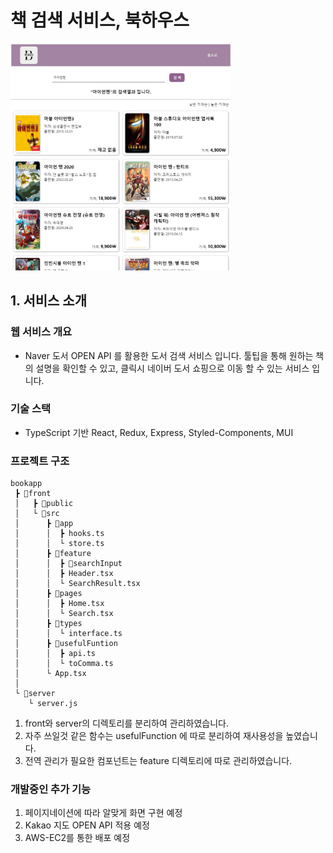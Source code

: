 # 책 검색 서비스, 북하우스
<img src="readme/search 화면.jpg" width="70%" height="auto"/>

## 1. 서비스 소개

### 웹 서비스 개요
- Naver 도서 OPEN API 를 활용한 도서 검색 서비스 입니다. 툴팁을 통해 원하는 책의 설명을 확인할 수 있고, 클릭시 네이버 도서 쇼핑으로 이동 할 수 있는 서비스 입니다.

### 기술 스택
- TypeScript 기반 React, Redux, Express, Styled-Components, MUI

### 프로젝트 구조

```
bookapp
 ┣ 📁front
 │   ┣ 📁public
 │   └ 📁src
 │      ┣ 📁app
 │      │  ┣ hooks.ts
 │      │  └ store.ts
 │      ┣ 📁feature
 │      │  ┣ 📁searchInput
 │      │  ┣ Header.tsx
 │      │  └ SearchResult.tsx
 │      ┣ 📁pages
 │      │  ┣ Home.tsx
 │      │  └ Search.tsx
 │      ┣ 📁types
 │      │  └ interface.ts
 │      ┣ 📁usefulFuntion
 │      │  ┣ api.ts
 │      │  └ toComma.ts
 │      └ App.tsx
 │ 
 └ 📁server
    └ server.js
```
1. front와 server의 디렉토리를 분리하여 관리하였습니다.
2. 자주 쓰일것 같은 함수는 usefulFunction 에 따로 분리하여 재사용성을 높였습니다.
3. 전역 관리가 필요한 컴포넌트는 feature 디렉토리에 따로 관리하였습니다.

### 개발중인 추가 기능
1. 페이지네이션에 따라 알맞게 화면 구현 예정
2. Kakao 지도 OPEN API 적용 예정
3. AWS-EC2를 통한 배포 예정
